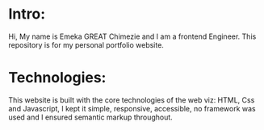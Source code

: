 # Intro:
Hi, My name is Emeka GREAT Chimezie and I am a frontend Engineer. This repository is for my personal portfolio website.

# Technologies:
This website is built with the core technologies of the web viz: HTML, Css and Javascript, I kept it simple, responsive, accessible, no framework was used and I ensured semantic markup throughout.
